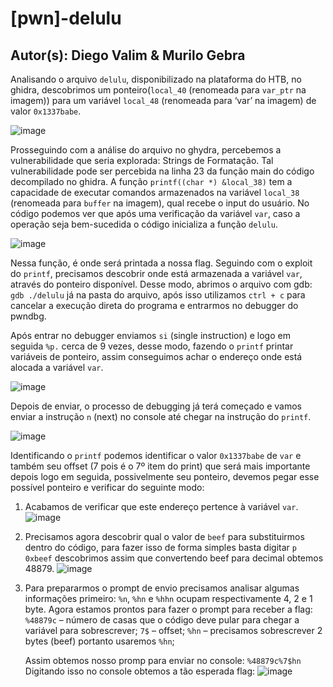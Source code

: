 # [pwn]-delulu
## Autor(s): Diego Valim & Murilo Gebra

Analisando o arquivo `delulu`, disponibilizado na plataforma do HTB, no ghidra, descobrimos um ponteiro(`local_40` (renomeada para `var_ptr` na imagem)) para um variável `local_48` (renomeada para ‘var’ na imagem) de valor `0x1337babe`.

![image](https://github.com/HawkSecUnifei/resources-hawksec/assets/36544397/335c6763-0711-4a26-8809-5dab56151262)

Prosseguindo com a análise do arquivo no ghydra, percebemos a vulnerabilidade que seria explorada: Strings de Formatação. Tal vulnerabilidade pode ser percebida na linha 23 da função main do código decompilado no ghidra. A função `printf((char *) &local_38)` tem a capacidade de executar comandos armazenados na variável `local_38` (renomeada para `buffer` na imagem), qual recebe o input do usuário.
No código podemos ver que após uma verificação da variável `var`, caso a operação seja bem-sucedida o código inicializa a função `delulu`.

![image](https://github.com/HawkSecUnifei/resources-hawksec/assets/36544397/58fc3b5d-bc8a-4574-b097-009b86d38473)

Nessa função, é onde será printada a nossa flag. Seguindo com o exploit do `printf`, precisamos descobrir onde está armazenada a variável `var`, através do ponteiro disponível. Desse modo, abrimos o arquivo com gdb: `gdb ./delulu` já na pasta do arquivo, após isso utilizamos `ctrl + c` para cancelar a execução direta do programa e entrarmos no debugger do pwndbg.

Após entrar no debugger enviamos `si` (single instruction) e logo em seguida `%p.` cerca de 9 vezes, desse modo, fazendo o `printf` printar variáveis de ponteiro, assim conseguimos achar o endereço onde está alocada a variável `var`.

![image](https://github.com/HawkSecUnifei/resources-hawksec/assets/36544397/7da63bc6-98b8-4c5f-b16e-34598076de47)

Depois de enviar, o processo de debugging já terá começado e vamos enviar a instrução `n` (next) no console até chegar na instrução do `printf`.

![image](https://github.com/HawkSecUnifei/resources-hawksec/assets/36544397/c5ec0e58-b1b6-4fd7-93b3-6bbfd518abd4)

Identificando o `printf` podemos identificar o valor `0x1337babe` de `var` e também seu offset (7 pois é o 7º item do print) que será mais importante depois logo em seguida, possivelmente seu ponteiro, devemos pegar esse possível ponteiro e verificar do seguinte modo:

1. Acabamos de verificar que este endereço pertence à variável `var`.
   ![image](https://github.com/HawkSecUnifei/resources-hawksec/assets/36544397/8454773e-1cc0-41d2-aa3c-a0c2cf355cfe)
2. Precisamos agora descobrir qual o valor de `beef` para substituirmos dentro do código, para fazer isso de forma simples basta digitar `p 0xbeef` descobrimos assim que convertendo beef para decimal obtemos 48879.
   ![image](https://github.com/HawkSecUnifei/resources-hawksec/assets/36544397/3323ed31-f76c-4b19-8ca9-cc5cb1e08c1a)

3. Para prepararmos o prompt de envio precisamos analisar algumas informações primeiro:
`%n`, `%hn` e `%hhn` ocupam respectivamente 4, 2 e 1 byte. Agora estamos prontos para fazer o prompt para receber a flag: 
	`%48879c` – número de casas que o código deve pular para chegar a variável para sobrescrever;
	`7$` – offset;
	`%hn` – precisamos sobrescrever 2 bytes (beef) portanto usaremos `%hn`;
	
	Assim obtemos nosso promp para enviar no console:
	`%48879c%7$hn`
	Digitando isso no console obtemos a tão esperada flag:
![image](https://github.com/HawkSecUnifei/resources-hawksec/assets/36544397/8a3d6a1a-c145-4495-b8df-f5f38cd1498b)

